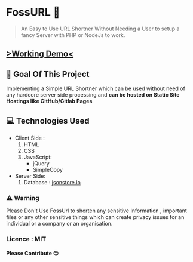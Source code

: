 # FossURL 🔗
> An Easy to Use URL Shortner Without Needing a User to setup a fancy Server with PHP or NodeJs to work.

## [ >Working Demo<](https://fossurl.palash.tk)

## 🎯 Goal Of This Project
Implementing a Simple URL Shortner which can be used without need of any hardcore server side processing and **can be hosted on Static Site Hostings like GitHub/Gitlab Pages**

## 💻 Technologies Used
* Client Side :
  1. HTML
  2. CSS
  3. JavaScript:
      * jQuery
      * SimpleCopy
* Server Side:
  1.  Database : [jsonstore.io](https://jsonstore.io)

### ⚠ Warning 
Please Don't Use FossUrl to shorten any sensitive Information , important files or any other sensitive things which can create privacy issues for an individual or a company or an organisation.

### Licence : MIT

#### Please Contribute 😊
